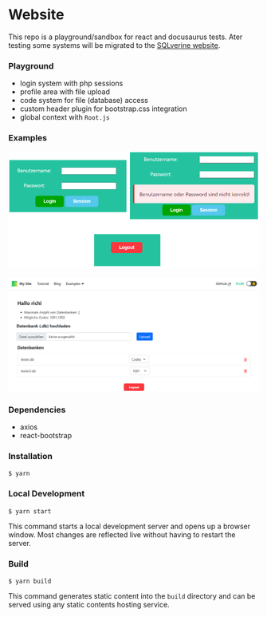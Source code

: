 # Website

This repo is a playground/sandbox for react and docusaurus tests. Ater testing some systems will be migrated to the [SQLverine website](https://github.com/Sulkar/SQLverine-website).

### Playground
- login system with php sessions
- profile area with file upload
- code system for file (database) access
- custom header plugin for bootstrap.css integration
- global context with `Root.js`

### Examples
![Login](/images/info1.png)

![File Upload](/images/info2.png)

### Dependencies

- axios
- react-bootstrap

### Installation

```
$ yarn
```

### Local Development

```
$ yarn start
```

This command starts a local development server and opens up a browser window. Most changes are reflected live without having to restart the server.

### Build

```
$ yarn build
```

This command generates static content into the `build` directory and can be served using any static contents hosting service.



